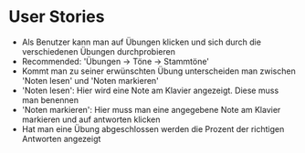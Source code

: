 # User Stories
+ Als Benutzer kann man auf Übungen klicken und sich durch die verschiedenen Übungen durchprobieren
+ Recommended: 'Übungen -> Töne -> Stammtöne'
+ Kommt man zu seiner erwünschten Übung unterscheiden man zwischen 'Noten lesen' und 'Noten markieren'
+ 'Noten lesen': Hier wird eine Note am Klavier angezeigt. Diese muss man benennen
+ 'Noten markieren': Hier muss man eine angegebene Note am Klavier markieren und auf antworten klicken
+ Hat man eine Übung abgeschlossen werden die Prozent der richtigen Antworten angezeigt